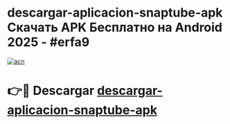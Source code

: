 # descargar-aplicacion-snaptube-apk Скачать APK Бесплатно на Android 2025 - #erfa9

[![acn](https://github.com/user-attachments/assets/0f9c940e-d8b0-45ae-aac7-cd30a18b3e1c)](https://apps.freeplayer.one?title=descargar-aplicacion-snaptube-apk&ref=9RF)

# 👉🔴 Descargar [descargar-aplicacion-snaptube-apk](https://apps.freeplayer.one?title=descargar-aplicacion-snaptube-apk&ref=9RF)